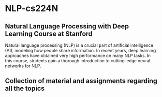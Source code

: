 # NLP-cs224N
## Natural Language Processing with Deep Learning Course at Stanford
Natural language processing (NLP) is a crucial part of artificial intelligence (AI), modeling how people share information. In recent years, deep learning approaches have obtained very high performance on many NLP tasks. In this course, students gain a thorough introduction to cutting-edge neural networks for NLP.
## Collection of material and assignments regarding all the topics
